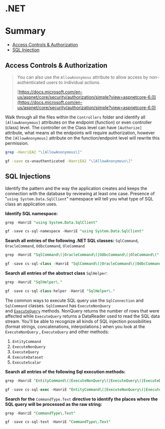 # .NET

# Summary
- [Access Controls & Authorization](#access-controls-authorization)
- [SQL Injection](#sql-injection)

## Access Controls & Authorization

> You can also use the `AllowAnonymous` attribute to allow access by non-authenticated users to individual actions.
> 
> [https://docs.microsoft.com/en-us/aspnet/core/security/authorization/simple?view=aspnetcore-6.0](https://docs.microsoft.com/en-us/aspnet/core/security/authorization/simple?view=aspnetcore-6.0)
> 

Walk through all the files within the `Controllers` folder and identify all `[AllowAnonymous]` attributes on the endpoint (function) or even controller (class) level. The controller on the Class level can have `[Authorize]` attribute, what means all the endpoints will require authorization, however the `[AllowAnonymous]` attribute on the function/endpoint level will rewrite this permission. 

```bash
grep -HanriEA2 "\[AllowAnonymous\]"
```

```bash
gf -save cs-unauthenticated -HanriEA2 "\[AllowAnonymous\]"
```

## SQL Injections

Identify the pattern and the way the application creates and keeps the connection with the database by reviewing at least one case. Presence of "`using System.Data.SqlClient`" namespace will tell you what type of SQL class an application uses.

**Identify SQL namespace:**

```sql
grep -HanriE "using System.Data.SqlClient"
```

```sql
gf -save cs-sql-namespace -HanriE "using System.Data.SqlClient"
```

**Search all entries of the following .NET SQL classes:** `SqlCommand`, `OracleCommand`, `OdbcCommand`, `OleCommand`

```sql
grep -HanriE "SqlCommand\(|OracleCommand\(|OdbcCommand\(|OleCommand\("
```

```sql
gf -save cs-sql-class -HanriE "SqlCommand\(|OracleCommand\(|OdbcCommand\(|OleCommand\("
```

**Search all entries of the abstract class** `SqlHelper`:

```sql
grep -HanriE "SqlHelper\."
```

```sql
gf -save cs-sql-class-helper -HanriE "SqlHelper\."
```

The common ways to execute SQL query use the `SqlConnection` and `SqlCommand` classes. `SqlCommand` has `ExecuteNonQuery` and [`ExecuteQuery`](http://msdn.microsoft.com/en-us/library/system.data.sqlclient.sqlcommand.executenonquery.aspx) methods. NonQuery returns the number of rows that were affected while `ExecuteQuery` returns a DataReader used to read the SQL data stream. You'll be able to recognize all kinds of SQL injection possibilities (format strings, concatenations, interpolations.) when you look at the `ExecuteNonQuery` ,  `ExecuteQuery` and other methods:

1. `EntityCommand`
2. `ExecuteNonQuery`
3. `ExecuteQuery`
4. `ExecuteDataset`
5. `ExecuteScalar`

**Search all entries of the following Sql execution methods:** 

```sql
grep -HanriE "EntityCommand\(|ExecuteNonQuery\(|ExecuteQuery\(|ExecuteDataset\(|ExecuteScalar\("
```

```sql
gf -save cs-sql-exec -HanriE "EntityCommand\(|ExecuteNonQuery\(|ExecuteQuery\(|ExecuteDataset\(|ExecuteScalar\("
```

**Search for the** `CommandType.Text` **directive to identify the places where the SQL query will be processed as the raw string:**

```sql
grep -HanriE "CommandType\.Text"
```

```sql
gf -save cs-sql-text -HanriE "CommandType\.Text"
```
